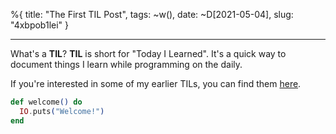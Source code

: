 %{
  title: "The First TIL Post",
  tags: ~w(),
  date: ~D[2021-05-04],
  slug: "4xbpob1lei"
}

---
What's a **TIL**? **TIL** is short for "Today I Learned". It's a quick way to document things I learn while programming on the daily.

If you're interested in some of my earlier TILs, you can find them [here](https://til.hashrocket.com/authors/taylormock).

```elixir
def welcome() do
  IO.puts("Welcome!")
end
```
